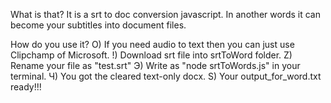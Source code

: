 What is that?
It is a srt to doc conversion javascript. 
In another words it can become your subtitles into document files. 

How do you use it?
O) If you need audio to text then you can just use Clipchamp of Microsoft. 
!) Download srt file into srtToWord folder.
Z) Rename your file as "test.srt"
Э) Write as "node srtToWords.js" in your terminal.
Ч) You got the cleared text-only docx.
S) Your output_for_word.txt ready!!!